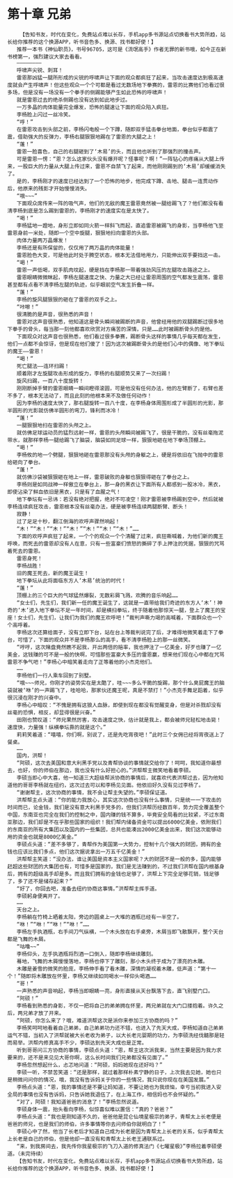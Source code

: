 # 第十章 兄弟
        【告知书友，时代在变化，免费站点难以长存，手机app多书源站点切换看书大势所趋，站长给你推荐的这个换源APP，听书音色多、换源、找书都好使！】
       推荐一本书《神仙职员》，书号96705，这可是《流氓高手》作者无罪的新书哦，如今正在新书榜第一，强烈建议大家去看看。
       ————————
       呼啸声尖锐、刺耳！
       雷恩那凶猛一腿所形成的尖锐的呼啸声让下面的观众都疯狂了起来，当攻击速度达到极高速度就会产生呼啸声！但这些观众一个个可都是看过无数场地下拳赛的，雷恩的比赛他们也看过很多场，但是没有一场没有一个拳手的侧踢能够产生如此恐怖的呼啸声！
       就是雷恩过去的绝杀侧踢也没有达到如此地步过。
       一万多晶的肉体能量完全爆发，恐怖的腿速让下面的观众陷入疯狂。
       李杨脸上闪过一丝冷笑。
       “呼！”
       在雷恩攻击到头部之前，李杨闪电般一个下蹲，随即双手猛击拳台地面，拳台似乎都震了震，借助强大的反弹力，李杨右腿狠狠地踢在了雷恩的大腿之上！
       “蓬！”
       雷恩一脸喜色，自己的右腿砸到了‘木易’的头，而且他也听到了那强烈的撞击声。
       可是雷恩一愣：“恩？怎么这家伙头没有爆开呢？怪事呢？啊！”一阵钻心的疼痛从大腿上传来，一股巨大的力量从大腿上传过来，雷恩不自禁飞了起来，而他刚刚踢到的‘木易’却缓缓消失了。
       是的，李杨刚才的速度已经达到了一个恐怖的地步，他完成下蹲、击地、腿击一连贯动作后，他原来的残影才开始慢慢消失。
       “哦~~~”
       下面观众席传来一阵的吸气声，他们的无敌的魔王雷恩竟然被一腿给踢飞了？他们都没有看清李杨到底是怎么踢到雷恩的，李杨刚才的速度实在是太快了。
       “喝！”
       李杨猛地一蹬地，身形立即如同火箭一样斜飞而起，直追雷恩被踢飞的身影，当李杨他飞至雷恩身前一米处，随即一个空中旋腿，狠狠地扫向雷恩的头部。
       肉体力量两万晶爆发！
       李杨还是有所保留的，仅仅用了两万晶的肉体能量！
       雷恩脸色大变，可是他此时处于腾空状态，根本无法借地用力，只能伸出双手要挡这一击。
       “喝！”
       雷恩一声低喝，双手肌肉坟起，硬是挡在李杨那一带着强劲风压的左腿攻击路途之上。
       雷恩眼睛微微眯起，李杨左腿速度之快、力量之大已经让雷恩周围的空气都发生震荡，雷恩甚至都有点看不清李杨左腿的轨迹，似乎眼前空气发生折叠一样。
       “蓬！”
       李杨的旋风腿狠狠的砸在了雷恩的双手之上。
       “咔嚓！”
       很清脆的是声音，很熟悉的声音！
       雷恩对这声音很熟悉，他知道这是骨头瞬间被踢断的声音，他曾经用他的双腿踢断过很多地下拳手的骨头，每当那一刻他都喜欢欣赏对方痛苦的深情，只是……此时被踢断骨头的是他。
       下面观众对这声音也很熟悉，他们看过很多拳赛，踢断骨头这样的事情几乎每天都在发生，他们一点都不会惊讶，但是现在他们傻了！因为这次被踢断骨头的是他们心中的偶像、地下拳坛的魔王——雷恩！
       “喝！”
       死亡腿法——连环扫踢！
       顺着刚才左旋腿攻击形成的旋力，李杨的右腿顺势又来了一次扫踢！
       旋风扫踢，一百八十度旋转！
       刚刚断掉手臂的雷恩眼睛一瞬间瞪得滚圆，可是他没有任何办法，他的左臂断了，右臂也差不多了，根本无法动了，而且此刻的他根本来不及做任何动作！
       因为李杨的速度太快了，那右腿旋转一百八十度，在李杨身体周围形成了半圆形的光影，那半圆形的光影就仿佛半圆形的弯刀，锋利而冰冷！
       “蓬！”
       一腿狠狠地扫在雷恩的头颅之上。
       就仿佛足球运动员的猛烈远射一样，雷恩的头颅瞬间被踢飞了，很是干脆的，没有丝毫拖泥带水，就那样李杨一腿给踢飞了脑袋，脑袋如同足球一样，狠狠地砸在地下拳场顶棚上。
       “喝！”
       李杨攸的地一个劈腿，狠狠地砸在雷恩那没有头颅的身躯之上，硬是将依旧在飞抛中的雷恩给砸向了拳台。
       “蓬！”
       就仿佛沙袋被狠狠砸在地上一样，雷恩破败的身躯也狠狠得砸在了拳台之上。
       李杨则是如同战神一样傲立在拳台上，那一身的黑衣让下面所有人都感到一股冰冷，黑衣，即使沾染了鲜血依旧是黑衣，只是有了血腥之气！
       地下拳坛有一忌讳：若没有绝对把握，绝对不可凌空！刚才雷恩被李杨踢到空中，然后就被李杨连续疯狂攻击，雷恩根本没有丝毫办法，硬是被李杨连续两腿断臂、断头！
       寂静！
       过了足足十秒，翻江倒海的欢呼声骤然响起！
       “木！”“木！”“木！”“木！”“木！”“木！”“木！”……
       下面的欢呼声疯狂了起来，一个个的观众一个个清醒了过来，疯狂嘶喊着，为他们新的魔王呼唤，而死去的雷恩却没有人在意，只有一些富豪们愤怒的撕碎了手上押注的凭据，狠狠的咒骂着死去的雷恩。
       雷恩身死！
       李杨战胜！
       旧的魔王死去，新的魔王诞生！
       地下拳坛从此将面临东方人‘木易’统治的时代！
       “蓬！”
       顶棚上的三个巨大的气球猛然爆裂，无数彩屑飞溅，欢腾的音乐响起……
       “女士们，先生们，我们新一任的魔王诞生了，这就是一直带给我们奇迹的东方人‘木’！神奇的‘木’进入地下拳坛不足一年时间，却是横扫拳坛，终于随着他那惊天一腿，登上了魔王的宝座！女士们，先生们，让我们为我们的魔王欢呼吧！”裁判声嘶力竭的高喊着，下面群众也一个个高呼着。
       李杨这次还算给面子，没有立即下台，站在台上等裁判说完了后，才难得地微笑着走下了拳台，可惜了，下面的观众并不是李杨那么的高手，看不清李杨脸上的那一丝微笑。
       “哼哼，这次赌盘竟然瞧不起我，开出两倍的赔率，我也押注了一亿美金，好歹也赚了一亿美金，这钱赚的可不是一般的快啊，可惜那些富豪大多压的雷恩赢，想来他们现在心中都在咒骂雷恩不争气吧！”李杨心中暗笑着走向了正等着他的小杰克他们。
       ……
       李杨他们一行人乘车回到了别墅。
       “哦~~~师兄，你刚才的姿势实在是太酷了，哇~~~多么干脆的旋踢，那个什么臭屁魔王的脑袋就被‘咻’的一声踢飞了，哇哈哈，那家伙还魔王呢，真是不禁打！”小杰克手舞足蹈着，似乎很沉浸在刚才的兴奋中。
       李杨心中暗叹：“不愧是拥有这狼人血脉，即使到现在都没有觉醒变身，但是对杀戮却没有丝毫的恐惧，相反，却显得很是兴奋。”
       田刚也赞叹道：“师兄果然厉害，攻击速度之快，估计就是我上，都会被师兄轻松地击毙！速度快，力量强！纵横拳坛靠的就是这个。”
       莉莉笑着道：“嘻嘻，你们啊，别说了，还是先吃宵夜吧！”此时三个女佣已经将宵夜送上了餐桌。
       ……
       国内，洪帮！
       “阿硕，这次去美国和意大利黑手党以及青帮协谈的事情就交给你了！呵呵，我知道你最想去，也好，你的师伯在那边，我也没有什么好担心的。”洪帮帮主微笑地看着李硕。
       李硕当即心中大喜，他一知道三大超级帮派协商的事情后，就喜欢代表洪帮过去，因为他知道他的哥哥李杨就在纽约，这次过去可以和李杨见见面。他依旧好久没有见过李杨了。
       “谢谢帮主，这次协商的事情，我不会让帮主失望的。”李硕保证道。
       洪帮帮主点头道：“你的能力我放心，其实这次协商也没有什么事情，只是统一一下攻击的时间而已，论金钱，我们是没有意大利黑手党多的，但我们洪帮历经数百年，势力完全覆盖整个中国，东南亚也完全在我们的控制之中，国内赚的钱不算多，毕竟安全局看的比较紧，不过东南亚那边，我们却是不在乎那些国家的组织！我们帮内储备资金可以提出6000亿美金，依附我们的东南亚的所有大集团以及国内的一些集团，总共也能凑出2000亿美金出来，我们这次能够动用的资金也就是8000亿美金。”
       李硕点头道：“差不多够了，青帮作为美国第一大势力，控制十几个强大的财团，拥有的金钱也应该比我们多点，他们这次据说拿出一万五千亿美金！”
       洪帮帮主笑道：“没办法，谁让美国是资本主义国家呢？大的财团不是一般的多，国内能够赶超这些财团的大集团也有，可惜多是国家的，我们是无法赚到的，不过我们洪帮在国内根基身后，拥有的超级高手却是多。而且我们拥有的金钱也足够了，洪帮上下完全足够花销，钱足够了，多了还不是储存起来？”
       “好了，你回去吧，准备去纽约协商这事情。”洪帮帮主挥手道。
       李硕躬身便离开了。
       ……
       天台之上。
       李杨躺在竹椅上晒着太阳，旁边的圆桌上一大堆的酒瓶已经有一半空了。
       “咻！”“咻！”“咻！”“咻！”……
       李杨左手执酒瓶，右手间刀气纵横，一个木头放在右手桌旁，木屑当即飞散飘开，整个天台都是飞舞的木屑。
       “咕噜~~”
       李杨仰头，左手执酒瓶将烈酒一口倒入，随即李杨继续雕刻。
       蓦地，飞舞的木屑慢慢落地，李杨也停下了雕刻，那小木头终于成为了漂亮的木雕。
       木雕是姜雪的微笑的脸庞，李杨伸手看了看木雕，深情的凝视着木雕，低声道：“第十一个！”随即将木雕放在怀里，李杨又继续如同喝水一样仰头喝酒……
       “哥！”
       一声熟悉的声音响起，李杨当即眼睛一亮，身形直接从天台飘落下去，直飞别墅门口。
       “阿硕！”
       李杨看到熟悉的身影，不仅一把将自己的弟弟拥在怀里，两兄弟就在大门口搂抱着。许久之后，两兄弟才放了开来。
       “阿硕，你怎么来了？哦，难道洪帮这次是派你来参加三方协商的吗？”
       李杨笑呵呵地看着自己弟弟，自己弟弟功力还不错，也进入了先天大成，李杨知道自己弟弟运气不错，当初入了洪帮就被大长老收为弟子，以大长老元婴期的功力，为李硕洗经伐髓那是轻而易举。洪帮内修真高手不少，李硕达到先天大成也是正常。
       听到哥哥问三方协商的事情，李硕点头道：“恩，帮主这次派我来，当然主要是因为我力求要来的，还不是来见见大哥你啊，这么长时间我们兄弟都没有见面了。”
       李杨忽然想起什么，忐忑地问道：“阿硕，妈妈她现在还好吗？”
       李硕一听，不禁苦笑道：“还是那样，就过着那样朴素宁静的日子，上次我去见她，她也只是稍微问问你的情况，哦，我没有告诉妈关于你的一些情况，我只说你现在在美国发展。”
       李杨点头道：“恩，我的事情还是不要让妈知道，不要让她也为我烦恼，幸亏当初我进入安全局的事情也没有告诉妈，只告诉她我退伍了，在上海工作，相信妈也不会怀疑的。”
       “对了，阿硕！我知道爸爸的消息了！”李杨忽然说道。
       李硕身体一震，抬头看向李杨，似惊喜似难以置信：“真的？爸爸？”
       李杨点头道：“我也是刚知道不久的，爸爸他是昆仑仙境星极宗的弟子，青帮太上长老便是爸爸的师兄，也是我们的师伯，许多事情等你去问师伯你就明白了！”
       李硕心中了然，他当了长老后才知道自己成为长老是因为青帮太上长老的关系，似乎青帮太上长老是自己的师伯，但是他却一直没有和青帮太上长老王通联系过。
       “来，到我房间去，我先传你我星极宗的飞刀入道的修真法门《七曜星极》”李杨拉着李硕便道。（未完待续）
       【告知书友，时代在变化，免费站点难以长存，手机app多书源站点切换看书大势所趋，站长给你推荐的这个换源APP，听书音色多、换源、找书都好使！】